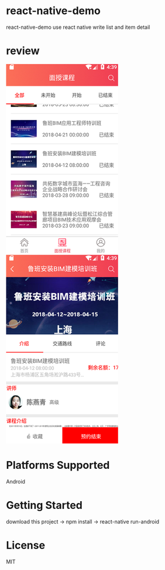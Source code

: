 # react-native-demo
react-native-demo
use react native write list and item detail
# review
![review](https://github.com/huangnan78100/react-native-demo/blob/master/review-image/2.png)     ![review](https://github.com/huangnan78100/react-native-demo/blob/master/review-image/1.png) 
# Platforms Supported
  Android
# Getting Started
 download this project -> npm install -> react-native run-android
# License
MIT